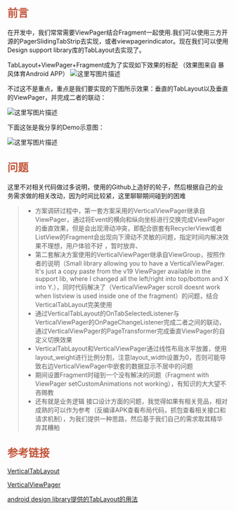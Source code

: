 ## <font color=#C4573C size=5 face="黑体">前言</font>
在开发中，我们常常需要ViewPager结合Fragment一起使用.我们可以使用三方开源的PagerSlidingTabStrip去实现，或者viewpagerindicator。现在我们可以使用Design support library库的TabLayout去实现了。

TabLayout+ViewPager+Fragment成为了实现如下效果的标配
（效果图来自 暴风体育Android APP）
![这里写图片描述](http://img.blog.csdn.net/20161110133406619)


不过这不是重点，重点是我们要实现的下图所示效果：垂直的TabLayout以及垂直的ViewPager，并完成二者的联动：

![这里写图片描述](http://img.blog.csdn.net/20161110113746524)


下面这张是我分享的Demo示意图：

![这里写图片描述](http://img.blog.csdn.net/20161110113759680)


## <font color=#C4573C size=5 face="黑体">问题</font>
这里不对相关代码做过多说明，使用的Github上造好的轮子，然后根据自己的业务需求做的相关改动，因为时间比较紧，这里聊聊期间碰到的困难
>* 方案调研过程中，第一套方案采用的VerticalViewPager继承自ViewPager，通过将Event的横向和纵向坐标进行交换完成ViewPager的垂直效果，但是会出现滑动冲突，即配合嵌套有RecyclerView或者ListView的Fragment会出现向下滑动不灵敏的问题，指定时间内解决效果不理想，用户体验不好 ，暂时放弃、
>*  第二套解决方案使用的VerticalViewPager继承自ViewGroup，按照作者的说明（Small library allowing you to have a VerticalViewPager. It's just a copy paste from the v19 ViewPager available in the support lib, where I changed all the left/right into top/bottom and X into Y.），同时代码解决了（VerticalViewPager scroll doesnt work when listview is used inside one of the fragment）的问题，结合VerticalTabLayout完美使用
>*  通过VerticalTabLayout的OnTabSelectedListener与VerticalViewPager的OnPageChangeListener完成二者之间的联动，通过VerticalViewPager的PageTransformer完成垂直ViewPager的自定义切换效果
>* VerticalTabLayout和VerticalViewPager通过线性布局水平放置，使用layout_weight进行比例分割，注意layout_width设置为0，否则可能导致右边VerticalViewPager中嵌套的数据显示不居中的问题
>* 期间设置Fragment时碰到一个没有解决的问题（Fragment with ViewPager setCustomAnimations not working），有知识的大大望不吝赐教
>* 还有就是业务逻辑 接口设计方面的问题，我觉得如果有相关竞品，相对成熟的可以作为参考（反编译APK查看布局代码，抓包查看相关接口和请求机制），为我们提供一种思路，然后基于我们自己的需求取其精华弃其糟粕

## <font color=#C4573C size=5 face="黑体">参考链接</font>
[VerticalTabLayout](https://github.com/qstumn/VerticalTabLayout)

[VerticalViewPager](https://github.com/castorflex/VerticalViewPager)

[android design library提供的TabLayout的用法](http://www.jcodecraeer.com/a/anzhuokaifa/androidkaifa/2015/0731/3247.html)